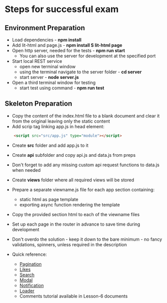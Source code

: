 # Steps for successful exam

## Environment Preparation
* Load dependencies - **npm install**
* Add lit-html and page.js - **npm install S lit-html page**
* Open http server, needed for the tests - **npm run start**
    * You can also use the server for development at the specified port
* Start local REST service
    * open new terminal window
    * using the terminal navigate to the server folder - **cd server**
    * start server - **node server.js**
* Open a third terminal window for testing
    * start test using command - **npm run test**

## Skeleton Preparation
* Copy the content of the index.html file to a blank document and clear it from the original leaving only the static content
* Add scrip tag linking app.js in head element:
```html
    <script src="src/app.js" type="module"></script>
```
* Create **src** folder and add app.js to it
* Create **api** subfolder and copy api.js and data.js from preps
* Don't forget to add any missing custom api request functions to data.js when needed
* Create **views** folder where all required views will be stored
* Prepare a separate viewname.js file for each app section containing:
    * static html as page template
    * exporting async function rendering the template 
* Copy the provided section html to each of the viewname files
* Set up each page in the router in advance to save time during development
* Don't overdo the solution - keep it down to the bare minimum - no fancy validations, spinners, unless required in the description


* Quick reference:
  * [Pagination](https://youtu.be/MnD9CdiKrAw)
  * [Likes](https://youtu.be/TNSZiqS7r5g?t=8748)
  * [Search](https://youtu.be/dJzAmuqYSVY?t=4967)
  * [Modal](https://youtu.be/dJzAmuqYSVY)
  * [Notification](https://youtu.be/dJzAmuqYSVY?t=7194)
  * [Loader](https://youtu.be/g39zQSuHnHs?t=6252)
  * Comments tutorial available in Lesson-6 documents


    

